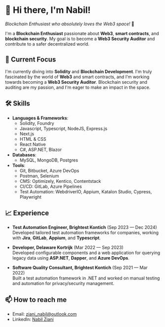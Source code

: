 # 👋 Hi there, I'm Nabil!  
*Blockchain Enthusiast who absolutely loves the Web3 space!* 🚀

I'm a **Blockchain Enthusiast** passionate about **Web3**, **smart contracts**, and **blockchain security**. My goal is to become a **Web3 Security Auditor** and contribute to a safer decentralized world.

## 🔭 Current Focus  
I'm currently diving into **Solidity** and **Blockchain Development**. I'm truly fascinated by the world of **Web3** and smart contracts, and I'm working towards becoming a **Web3 Security Auditor**. Blockchain security and auditing are my passion, and I'm eager to make an impact in the space.

## 🛠️ Skills  
- **Languages & Frameworks**:
  - Solidity, Foundry   
  - Javascript, Typescript, NodeJS, Express.js
  - Next.js
  - HTML & CSS  
  - React Native
  - C#, ASP.NET, Blazor
- **Databases**:  
  - MySQL, MongoDB, Postgres  
- **Tools**:  
  - Git, Bitbucket, Azure DevOps  
  - Postman, Selenium  
  - CMS: Optimizely, Kentico, Contentstack  
  - CI/CD: GitLab, Azure Pipelines  
  - Test Automation: WebdriverIO, Appium, Katalon Studio, Cypress, Playwright  

## 📈 Experience  
- **Test Automation Engineer, Brightest Kontich** (Sep 2023 — Dec 2024)  
  Developed tailored test automation frameworks for companies, working with **Jira**, **GitLab**, **Appium**, and **Typescript**.
  
- **Developer, Delaware Kortrijk** (Mar 2022 — Sep 2023)  
  Developed configurable components and a web application for querying legacy data using **ASP.NET**, **Dapper**, and **Azure DevOps**.
  
- **Software Quality Consultant, Brightest Kontich** (Sep 2021 — Mar 2022)  
  Built a test automation framework in .NET and worked on manual testing and automation for privacy/security management.

## 📫 How to reach me  
- Email: [ziani_nabil@outlook.com](mailto:ziani_nabil@outlook.com)  
- LinkedIn: [Nabil Ziani](https://www.linkedin.com/in/nabil-ziani-436213210/)  
